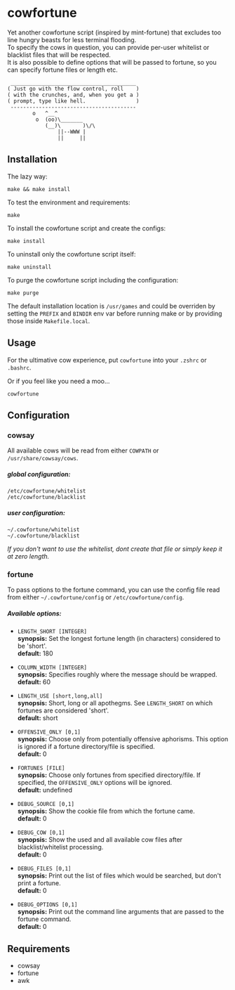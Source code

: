 cowfortune
==========

Yet another cowfortune script (inspired by mint-fortune) that excludes
too line hungry beasts for less terminal flooding.  
To specify the cows in question, you can provide per-user whitelist or
blacklist files that will be respected.  
It is also possible to define options that will be passed to fortune,
so you can specify fortune files or length etc.

     ________________________________________
    ( Just go with the flow control, roll    )
    ( with the crunches, and, when you get a )
    ( prompt, type like hell.                )
     ----------------------------------------
            o   ^__^
             o  (oo)\_______
                (__)\       )\/\
                    ||--WWW |
                    ||     ||


Installation
------------

The lazy way:

    make && make install

To test the environment and requirements:

    make

To install the cowfortune script and create the configs:

    make install

To uninstall only the cowfortune script itself:

    make uninstall

To purge the cowfortune script including the configuration:

    make purge


The default installation location is `/usr/games` and could be overriden by
setting the `PREFIX` and `BINDIR` env var before running make or by providing
those inside `Makefile.local`.


Usage
-----

For the ultimative cow experience, put `cowfortune` into your `.zshrc` or `.bashrc`.  
  
Or if you feel like you need a moo...

    cowfortune


Configuration
-------------

### cowsay
All available cows will be read from either `COWPATH` or `/usr/share/cowsay/cows`.

##### global configuration:

    /etc/cowfortune/whitelist
    /etc/cowfortune/blacklist

##### user configuration:

    ~/.cowfortune/whitelist
    ~/.cowfortune/blacklist

_If you don't want to use the whitelist, dont create that file or simply
keep it at zero length._

### fortune
To pass options to the fortune command, you can use the config file read
from either `~/.cowfortune/config` or `/etc/cowfortune/config`.

##### Available options:
- `LENGTH_SHORT [INTEGER]`  
**synopsis:** Set the longest fortune length (in characters) considered to be 'short'.  
**default:** 180  
  
- `COLUMN_WIDTH [INTEGER]`  
**synopsis:** Specifies roughly where the message should be wrapped.  
**default:** 60  
  
- `LENGTH_USE [short,long,all]`  
**synopsis:** Short, long or all apothegms. See `LENGTH_SHORT` on which fortunes are considered 'short'.  
**default:** short  
  
- `OFFENSIVE_ONLY [0,1]`  
**synopsis:** Choose only from potentially offensive aphorisms. This option is ignored if a fortune directory/file is specified.  
**default:** 0  
  
- `FORTUNES [FILE]`  
**synopsis:** Choose only fortunes from specified directory/file. If specified, the `OFFENSIVE_ONLY` options will be ignored.  
**default:** undefined  
  
- `DEBUG_SOURCE [0,1]`  
**synopsis:** Show the cookie file from which the fortune came.  
**default:** 0  
  
- `DEBUG_COW [0,1]`  
**synopsis:** Show the used and all available cow files after blacklist/whitelist processing.  
**default:** 0  
  
- `DEBUG_FILES [0,1]`  
**synopsis:** Print out the list of files which would be searched, but don't print a fortune.  
**default:** 0  
  
- `DEBUG_OPTIONS [0,1]`  
**synopsis:** Print out the command line arguments that are passed to the fortune command.  
**default:** 0  


Requirements
------------

- cowsay
- fortune
- awk

